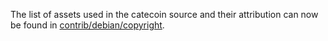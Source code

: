 The list of assets used in the catecoin source and their attribution can now be found in [contrib/debian/copyright](../contrib/debian/copyright).
